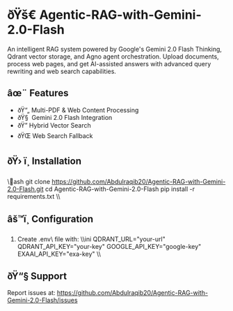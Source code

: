 ﻿# ðŸš€ Agentic-RAG-with-Gemini-2.0-Flash

An intelligent RAG system powered by Google's Gemini 2.0 Flash Thinking, Qdrant vector storage, and Agno agent orchestration. Upload documents, process web pages, and get AI-assisted answers with advanced query rewriting and web search capabilities.

## âœ¨ Features
- ðŸ“„ Multi-PDF & Web Content Processing
- ðŸ§  Gemini 2.0 Flash Integration
- ðŸ” Hybrid Vector Search
- ðŸŒ Web Search Fallback

## ðŸ› ï¸ Installation
\\\ash
git clone https://github.com/Abdulraqib20/Agentic-RAG-with-Gemini-2.0-Flash.git
cd Agentic-RAG-with-Gemini-2.0-Flash
pip install -r requirements.txt
\\\

## âš™ï¸ Configuration
1. Create \.env\ file with:
\\\ini
QDRANT_URL="your-url"
QDRANT_API_KEY="your-key"
GOOGLE_API_KEY="google-key"
EXAAI_API_KEY="exa-key"
\\\

## ðŸ“§ Support
Report issues at: https://github.com/Abdulraqib20/Agentic-RAG-with-Gemini-2.0-Flash/issues
